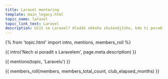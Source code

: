 ```yaml
---
title: Laravel mentoring
template: main_legacy.html
topic_name: laravel
topic_link_text: Laravel
description: Učíš se Laravel? Hledáš někoho zkušenějšího, kdo ti poradí, když se zasekneš? Kdo ti ukáže správné postupy a nasměruje tě na kvalitní návody nebo kurzy?
---
```

{% from 'topic.html' import intro, mentions, members_roll %}

{{ intro('Nech si poradit s Laravelem', page.meta.description) }}

{{ mentions(topic, 'Laravelu') }}

{{ members_roll(members, members_total_count, club_elapsed_months) }}
